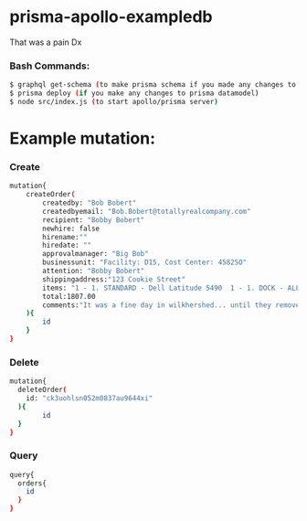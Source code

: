 # prisma-apollo-exampledb
That was a pain Dx

### Bash Commands:
```sh
$ graphql get-schema (to make prisma schema if you made any changes to either schemas) 
$ prisma deploy (if you make any changes to prisma datamodel) 
$ node src/index.js (to start apollo/prisma server) 
```


# Example mutation: <br />
### Create
```sh
mutation{ 
	createOrder( 
		createdby: "Bob Bobert"
		createdbyemail: "Bob.Bobert@totallyrealcompany.com" 
		recipient: "Bobby Bobert" 
		newhire: false 
		hirename:"" 
		hiredate: "" 
		approvalmanager: "Big Bob" 
		businessunit: "Facility: D15, Cost Center: 4582SO" 
		attention: "Bobby Bobert" 
		shippingaddress:"123 Cookie Street" 
		items: "1 - 1. STANDARD - Dell Latitude 5490  1 - 1. DOCK - ALL LAPTOPS, 1 - 2. POWER - STANDARD & SERVICE Laptops,"
		total:1807.00 
		comments:"It was a fine day in wilkhershed... until they removed the port docks! We need more! also a laptop please :)" 
	){ 
		id 
	} 
} 
```
### Delete
```sh
mutation{
  deleteOrder(
  	id: "ck3uohlsn052m0837au9644xi"
  ){
    	id
  }
}
```
### Query
```sh
query{
  orders{
    id
  }
}
```

